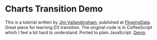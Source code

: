# Charts Transition Demo

This is a tutorial written by [Jim Vallandingham](http://vallandingham.me), published at [FlowingData](http://flowingdata.com/2013/01/17/how-to-animate-transitions-between-multiple-charts/). Great piece for learning D3 transition.  The original code is in CoffeeScript which I feel a bit hard to understand. Ported to plain JavaScript. [Demo](http://xqin1.github.com/chart_transitions_demo/).